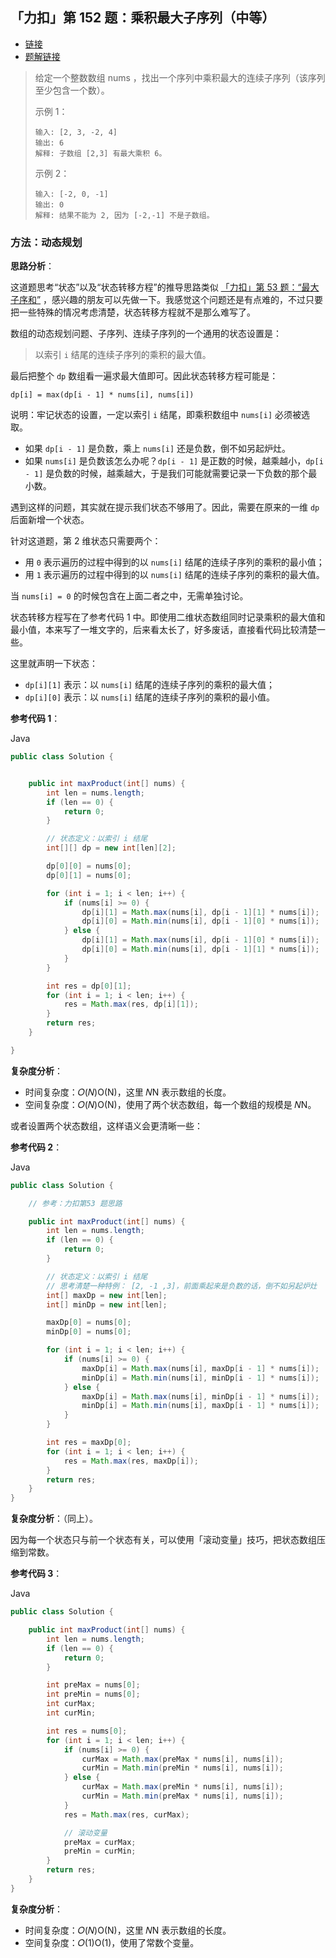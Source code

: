 ## 「力扣」第 152 题：乘积最大子序列（中等）

- [链接](https://leetcode-cn.com/problems/maximum-product-subarray/)
- [题解链接](https://leetcode-cn.com/problems/maximum-product-subarray/solution/er-wei-dong-tai-gui-hua-by-liweiwei1419/)

> 给定一个整数数组 nums ，找出一个序列中乘积最大的连续子序列（该序列至少包含一个数）。
>
> 示例 1：
>
> ```
> 输入: [2, 3, -2, 4]
> 输出: 6
> 解释: 子数组 [2,3] 有最大乘积 6。
> ```
>
> 示例 2：
>
> ```
> 输入: [-2, 0, -1]
> 输出: 0
> 解释: 结果不能为 2, 因为 [-2,-1] 不是子数组。
> ```

### 方法：动态规划

**思路分析**：

这道题思考“状态”以及“状态转移方程”的推导思路类似 [「力扣」第 53 题：“最大子序和”](https://leetcode-cn.com/problems/maximum-subarray/) ，感兴趣的朋友可以先做一下。我感觉这个问题还是有点难的，不过只要把一些特殊的情况考虑清楚，状态转移方程就不是那么难写了。

数组的动态规划问题、子序列、连续子序列的一个通用的状态设置是：

> 以索引 `i` 结尾的连续子序列的乘积的最大值。

最后把整个 `dp` 数组看一遍求最大值即可。因此状态转移方程可能是：

```
dp[i] = max(dp[i - 1] * nums[i], nums[i])
```

说明：牢记状态的设置，一定以索引 `i` 结尾，即乘积数组中 `nums[i]` 必须被选取。

- 如果 `dp[i - 1]` 是负数，乘上 `nums[i]` 还是负数，倒不如另起炉灶。
- 如果 `nums[i]` 是负数该怎么办呢？`dp[i - 1]` 是正数的时候，越乘越小，`dp[i - 1]` 是负数的时候，越乘越大，于是我们可能就需要记录一下负数的那个最小数。

遇到这样的问题，其实就在提示我们状态不够用了。因此，需要在原来的一维 `dp` 后面新增一个状态。

针对这道题，第 2 维状态只需要两个：

- 用 `0` 表示遍历的过程中得到的以 `nums[i]` 结尾的连续子序列的乘积的最小值；
- 用 `1` 表示遍历的过程中得到的以 `nums[i]` 结尾的连续子序列的乘积的最大值。

当 `nums[i] = 0` 的时候包含在上面二者之中，无需单独讨论。

状态转移方程写在了参考代码 1 中。即使用二维状态数组同时记录乘积的最大值和最小值，本来写了一堆文字的，后来看太长了，好多废话，直接看代码比较清楚一些。

这里就声明一下状态：

- `dp[i][1]` 表示：以 `nums[i]` 结尾的连续子序列的乘积的最大值；
- `dp[i][0]` 表示：以 `nums[i]` 结尾的连续子序列的乘积的最小值。

**参考代码 1**：

Java

```Java
public class Solution {


    public int maxProduct(int[] nums) {
        int len = nums.length;
        if (len == 0) {
            return 0;
        }

        // 状态定义：以索引 i 结尾
        int[][] dp = new int[len][2];

        dp[0][0] = nums[0];
        dp[0][1] = nums[0];

        for (int i = 1; i < len; i++) {
            if (nums[i] >= 0) {
                dp[i][1] = Math.max(nums[i], dp[i - 1][1] * nums[i]);
                dp[i][0] = Math.min(nums[i], dp[i - 1][0] * nums[i]);
            } else {
                dp[i][1] = Math.max(nums[i], dp[i - 1][0] * nums[i]);
                dp[i][0] = Math.min(nums[i], dp[i - 1][1] * nums[i]);
            }
        }

        int res = dp[0][1];
        for (int i = 1; i < len; i++) {
            res = Math.max(res, dp[i][1]);
        }
        return res;
    }

}
```

**复杂度分析**：

- 时间复杂度：𝑂(𝑁)O(N)，这里 𝑁N 表示数组的长度。
- 空间复杂度：𝑂(𝑁)O(N)，使用了两个状态数组，每一个数组的规模是 𝑁N。

或者设置两个状态数组，这样语义会更清晰一些：

**参考代码 2**：

Java

```Java
public class Solution {

    // 参考：力扣第53 题思路

    public int maxProduct(int[] nums) {
        int len = nums.length;
        if (len == 0) {
            return 0;
        }

        // 状态定义：以索引 i 结尾
        // 思考清楚一种特例： [2, -1 ,3]，前面乘起来是负数的话，倒不如另起炉灶
        int[] maxDp = new int[len];
        int[] minDp = new int[len];

        maxDp[0] = nums[0];
        minDp[0] = nums[0];

        for (int i = 1; i < len; i++) {
            if (nums[i] >= 0) {
                maxDp[i] = Math.max(nums[i], maxDp[i - 1] * nums[i]);
                minDp[i] = Math.min(nums[i], minDp[i - 1] * nums[i]);
            } else {
                maxDp[i] = Math.max(nums[i], minDp[i - 1] * nums[i]);
                minDp[i] = Math.min(nums[i], maxDp[i - 1] * nums[i]);
            }
        }

        int res = maxDp[0];
        for (int i = 1; i < len; i++) {
            res = Math.max(res, maxDp[i]);
        }
        return res;
    }
}
```

**复杂度分析**：（同上）。

因为每一个状态只与前一个状态有关，可以使用「滚动变量」技巧，把状态数组压缩到常数。

**参考代码 3**：

Java

```Java
public class Solution {

    public int maxProduct(int[] nums) {
        int len = nums.length;
        if (len == 0) {
            return 0;
        }

        int preMax = nums[0];
        int preMin = nums[0];
        int curMax;
        int curMin;

        int res = nums[0];
        for (int i = 1; i < len; i++) {
            if (nums[i] >= 0) {
                curMax = Math.max(preMax * nums[i], nums[i]);
                curMin = Math.min(preMin * nums[i], nums[i]);
            } else {
                curMax = Math.max(preMin * nums[i], nums[i]);
                curMin = Math.min(preMax * nums[i], nums[i]);
            }
            res = Math.max(res, curMax);

            // 滚动变量
            preMax = curMax;
            preMin = curMin;
        }
        return res;
    }
}
```

**复杂度分析**：

- 时间复杂度：𝑂(𝑁)O(N)，这里 𝑁N 表示数组的长度。
- 空间复杂度：𝑂(1)O(1)，使用了常数个变量。